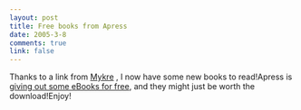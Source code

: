 ```yaml
--- 
layout: post
title: Free books from Apress
date: 2005-3-8
comments: true
link: false
---
```

<div style="clear:both;"></div>Thanks to a link from <a href="http://www.ircomm.net">Mykre</a> , I now have some new books to read!Apress is <a href="http://www.apress.com/free/index.html">giving out some eBooks for free</a>, and they might just be worth the download!Enjoy!<div style="clear:both; padding-bottom: 0.25em;"></div>
